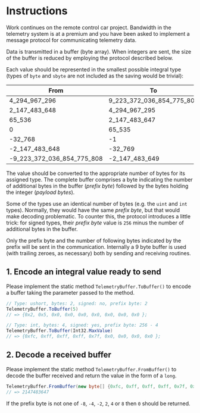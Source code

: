 # Instructions

Work continues on the remote control car project. Bandwidth in the telemetry system is at a premium and you have been asked to implement a message protocol for communicating telemetry data.

Data is transmitted in a buffer (byte array). When integers are sent, the size of the buffer is reduced by employing the protocol described below.

Each value should be represented in the smallest possible integral type (types of `byte` and `sbyte` are not included as the saving would be trivial):

| From                       | To                        | Type     |
| -------------------------- | ------------------------- | -------- |
| 4_294_967_296              | 9_223_372_036_854_775_807 | `long`   |
| 2_147_483_648              | 4_294_967_295             | `uint`   |
| 65_536                     | 2_147_483_647             | `int`    |
| 0                          | 65_535                    | `ushort` |
| -32_768                    | -1                        | `short`  |
| -2_147_483_648             | -32_769                   | `int`    |
| -9_223_372_036_854_775_808 | -2_147_483_649            | `long`   |

The value should be converted to the appropriate number of bytes for its assigned type. The complete buffer comprises a byte indicating the number of additional bytes in the buffer (_prefix byte_) followed by the bytes holding the integer (_payload bytes_).

Some of the types use an identical number of bytes (e.g. the `uint` and `int` types). Normally, they would have the same _prefix byte_, but that would make decoding problematic. To counter this, the protocol introduces a little trick: for signed types, their _prefix byte_ value is `256` minus the number of additional bytes in the buffer.

Only the prefix byte and the number of following bytes indicated by the prefix will be sent in the communication. Internally a 9 byte buffer is used (with trailing zeroes, as necessary) both by sending and receiving routines.

## 1. Encode an integral value ready to send

Please implement the static method `TelemetryBuffer.ToBuffer()` to encode a buffer taking the parameter passed to the method.

```csharp
// Type: ushort, bytes: 2, signed: no, prefix byte: 2
TelemetryBuffer.ToBuffer(5)
// => {0x2, 0x5, 0x0, 0x0, 0x0, 0x0, 0x0, 0x0, 0x0 };

// Type: int, bytes: 4, signed: yes, prefix byte: 256 - 4
TelemetryBuffer.ToBuffer(Int32.MaxValue)
// => {0xfc, 0xff, 0xff, 0xff, 0x7f, 0x0, 0x0, 0x0, 0x0 };
```

## 2. Decode a received buffer

Please implement the static method `TelemetryBuffer.FromBuffer()` to decode the buffer received and return the value in the form of a `long`.

```csharp
TelemetryBuffer.FromBuffer(new byte[] {0xfc, 0xff, 0xff, 0xff, 0x7f, 0x0, 0x0, 0x0, 0x0 })
// => 2147483647
```

If the prefix byte is not one of `-8`, `-4`, `-2`, `2`, `4` or `8` then `0` should be returned.
